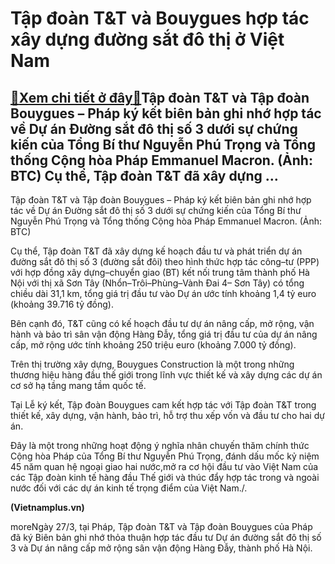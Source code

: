 Tập đoàn T&T và Bouygues hợp tác xây dựng đường sắt đô thị ở Việt Nam
=====================================================================

[:gift:Xem chi tiết ở đây:gift:](https://hddtvn.com/tap-doan-tt-va-bouygues-hop-tac-xay-dung-duong-sat-do-thi-o-viet-nam/)Tập đoàn T&T và Tập đoàn Bouygues – Pháp ký kết biên bản ghi nhớ hợp tác về Dự án Đường sắt đô thị số 3 dưới sự chứng kiến của Tổng Bí thư Nguyễn Phú Trọng và Tổng thống Cộng hòa Pháp Emmanuel Macron. (Ảnh: BTC) Cụ thể, Tập đoàn T&T đã xây dựng …
------------------------------------------------------------------------------------------------------------------------------------------------------------------------------------------------------------------------------------------------------







 






 Tập đoàn T&T và Tập đoàn Bouygues – Pháp ký kết biên bản ghi nhớ hợp tác về Dự án Đường sắt đô thị số 3 dưới sự chứng kiến của Tổng Bí thư Nguyễn Phú Trọng và Tổng thống Cộng hòa Pháp Emmanuel Macron. (Ảnh: BTC) 


Cụ thể, Tập đoàn T&T đã xây dựng kế hoạch đầu tư và phát triển dự án đường sắt đô thị số 3 (đường sắt đôi) theo hình thức hợp tác công–tư (PPP) với hợp đồng xây dựng–chuyển giao (BT) kết nối trung tâm thành phố Hà Nội với thị xã Sơn Tây (Nhổn–Trôi–Phùng–Vành Đai 4– Sơn Tây) có tổng chiều dài 31,1 km, tổng giá trị đầu tư vào Dự án ước tính khoảng 1,4 tỷ euro (khoảng 39.716 tỷ đồng).


Bên cạnh đó, T&T cũng có kế hoạch đầu tư dự án nâng cấp, mở rộng, vận hành và bảo trì sân vận động Hàng Đẫy, tổng giá trị đầu tư của dự án nâng cấp, mở rộng ước tính khoảng 250 triệu euro (khoảng 7.000 tỷ đồng).


Trên thị trường xây dựng, Bouygues Construction là một trong những thương hiệu hàng đầu thế giới trong lĩnh vực thiết kế và xây dựng các dự án cơ sở hạ tầng mang tầm quốc tế. 


Tại Lễ ký kết, Tập đoàn Bouygues cam kết hợp tác với Tập đoàn T&T trong thiết kế, xây dựng, vận hành, bảo trì, hỗ trợ thu xếp vốn và đầu tư cho hai dự án. 


Đây là một trong những hoạt động ý nghĩa nhân chuyến thăm chính thức Cộng hòa Pháp của Tổng Bí thư Nguyễn Phú Trọng, đánh dấu mốc kỷ niệm 45 năm quan hệ ngoại giao hai nước,mở ra cơ hội đầu tư vào Việt Nam của các Tập đoàn kinh tế hàng đầu Thế giới và thúc đẩy hợp tác trong và ngoài nước đối với các dự án kinh tế trọng điểm của Việt Nam./.






**(Vietnamplus.vn)**



moreNgày 27/3, tại Pháp, Tập đoàn T&T và Tập đoàn Bouygues của Pháp đã ký Biên bản ghi nhớ thỏa thuận hợp tác đầu tư Dự án đường sắt đô thị số 3 và Dự án nâng cấp mở rộng sân vận động Hàng Đẫy, thành phố Hà Nội.

